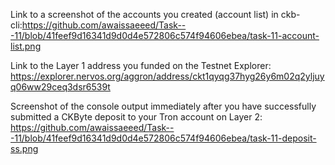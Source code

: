 Link to a screenshot of the accounts you created (account list) in ckb-cli:https://github.com/awaissaeeed/Task---11/blob/41feef9d16341d9d0d4e572806c574f94606ebea/task-11-account-list.png


Link to the Layer 1 address you funded on the Testnet Explorer: https://explorer.nervos.org/aggron/address/ckt1qyqg37hyg26y6m02q2yljuyq06ww29ceq3dsr6539t


Screenshot of the console output immediately after you have successfully submitted a CKByte deposit to your Tron account on Layer 2: https://github.com/awaissaeeed/Task---11/blob/41feef9d16341d9d0d4e572806c574f94606ebea/task-11-deposit-ss.png




